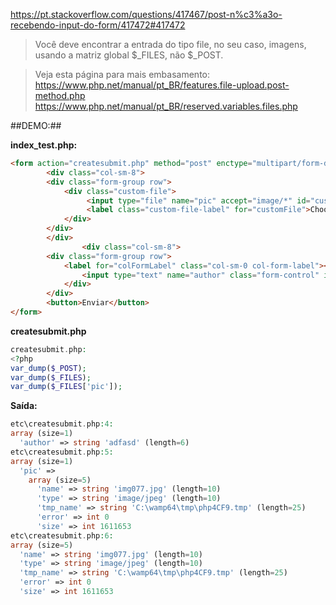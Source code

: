 https://pt.stackoverflow.com/questions/417467/post-n%c3%a3o-recebendo-input-do-form/417472#417472

> Você deve encontrar a entrada do tipo file, no seu caso, imagens, usando a matriz global $_FILES, não $_POST.

> Veja esta página para mais embasamento:
https://www.php.net/manual/pt_BR/features.file-upload.post-method.php
https://www.php.net/manual/pt_BR/reserved.variables.files.php

##DEMO:##

__index_test.php:__
```html
<form action="createsubmit.php" method="post" enctype="multipart/form-data">
        <div class="col-sm-8">
        <div class="form-group row">
            <div class="custom-file">
                 <input type="file" name="pic" accept="image/*" id="customFile" required>
                 <label class="custom-file-label" for="customFile">Choose an Image</label>
            </div>
        </div>
        </div>
                <div class="col-sm-8"> 
        <div class="form-group row">
            <label for="colFormLabel" class="col-sm-0 col-form-label"></label>
                <input type="text" name="author" class="form-control" id="colFormLabel" placeholder="Autor" required>
            </div>
        </div>
        <button>Enviar</button>
</form>
```
__createsubmit.php__
```php
createsubmit.php:
<?php
var_dump($_POST);
var_dump($_FILES);
var_dump($_FILES['pic']);
```

__Saída:__
```php
etc\createsubmit.php:4:
array (size=1)
  'author' => string 'adfasd' (length=6)
etc\createsubmit.php:5:
array (size=1)
  'pic' => 
    array (size=5)
      'name' => string 'img077.jpg' (length=10)
      'type' => string 'image/jpeg' (length=10)
      'tmp_name' => string 'C:\wamp64\tmp\php4CF9.tmp' (length=25)
      'error' => int 0
      'size' => int 1611653
etc\createsubmit.php:6:
array (size=5)
  'name' => string 'img077.jpg' (length=10)
  'type' => string 'image/jpeg' (length=10)
  'tmp_name' => string 'C:\wamp64\tmp\php4CF9.tmp' (length=25)
  'error' => int 0
  'size' => int 1611653
  ```